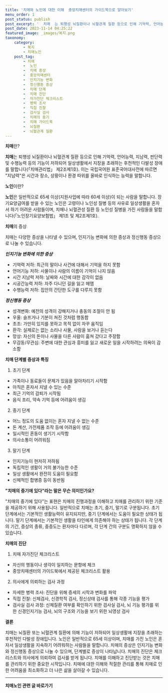 ```yaml
---
title: '치매와 노인에 대한 이해  중앙치매센터의 가이드북으로 알아보기'
menu_order: 1
post_status: publish
post_excerpt: '  치매  는 퇴행성 뇌질환이나 뇌혈관계 질환 등으로 인해 기억력, 언어능력, 지남력, 판단력 및 수행능력 등의 기능이 저하되어 일상생활에서 지장을 초래하는 후천적인 다발성 장애를 말합니다  치매관리법  제2조제1호 . 이는 국립국어원 표준국어대사전에 따르면  지남력 은 시간과 장소, 상황이나 환경 따위를 올바로 인식하는 능력을 말합니다.'
post_date: 2023-11-14 04:25:22
featured_image: _images/복지.png
taxonomy:
    category:
        - 복지
        - 치매노인
    post_tag:
        - 치매
        -  노인
        -  치매 증상
        -  중앙치매센터
        -  인지기능 변화
        -  정신행동 증상
        -  치매 단계
        -  치매 진단
        -  자가진단 체크리스트
        -  병력 조사
        -  직접 진찰
        -  검사실 검사
        -  치매의 중기
        -  치매 가이드북
        -  뇌질환
        -  뇌혈관계 질환
---
```




**치매**란?  

**치매**는 퇴행성 뇌질환이나 뇌혈관계 질환 등으로 인해 기억력, 언어능력, 지남력, 판단력 및 수행능력 등의 기능이 저하되어 일상생활에서 지장을 초래하는 후천적인 다발성 장애를 말합니다(「치매관리법」 제2조제1호). 이는 국립국어원 표준국어대사전에 따르면 "지남력"은 시간과 장소, 상황이나 환경 따위를 올바로 인식하는 능력을 말합니다.

**노인**이란? 

**노인**은 일반적으로 65세 이상(지원사업에 따라 60세 이상)이 되는 사람을 말합니다. 장기요양급여를 받을 수 있는 노인은 고령이나 노인성 질병 등의 사유로 일상생활을 혼자서 하기 어려운 사람들이며, 치매나 뇌혈관성 질환 등 노인성 질병을 가진 사람들을 말합니다(「노인장기요양보험법」 제1조 및 제2조제1호).

**치매**의 증상  

치매는 다양한 증상을 나타낼 수 있으며, 인지기능 변화에 의한 증상과 정신행동 증상으로 나눌 수 있습니다. 

***인지기능 변화에 의한 증상***  
- 기억력 저하: 최근의 말이나 사건에 대해서 기억을 하지 못함
- 언어기능 저하: 사물이나 사람의 이름이 기억이 나지 않음
- 시간 지남력 저하: 날짜와 시간에 대한 감각이 없음
- 시공간능력 저하: 자주 다니던 길을 잃고 헤맴
- 수행능력 저하: 집안의 간단한 도구를 다루지 못함

***정신행동 증상***
- 성격변화: 예전의 성격이 강해지거나 충동의 조절이 안 됨
- 우울: 슬프거나 기분이 쳐진 것처럼 행동함
- 초조: 가만히 있지를 못하고 목적 없이 자꾸 움직임
- 환각: 실제로는 없는 소리나 사물, 사람을 보거나 듣는다
- 망상: 자신의 돈이나 사물을 다른 사람이 훔쳐 갔다고 주장함
- 무감동/무관심: 주변에 대한 관심과 흥미를 잃고 새로운 일을 시작하려는 의욕이 감소함

**치매 단계별 증상과 특징**

1. 초기 단계
- 가족이나 동료들이 문제가 있음을 알아차리기 시작함
- 아직은 혼자서 지낼 수 있는 수준
- 최근 기억의 감퇴가 시작됨
- 음식 조리, 약속 기억 등에 어려움이 생김

2. 중기 단계
- 어느 정도의 도움 없이는 혼자 지낼 수 없는 수준
- 돈 계산, 가전제품 조작 등에 어려움이 생김
- 일시적인 혼동이 생기기 시작함
- 의사소통이 어려워짐

3. 말기 단계
- 인지기능이 현저히 저하됨
- 독립적인 생활이 거의 불가능한 수준
- 일상 생활에서 완전히 도움이 필요함
- 신체적인 합병증 등이 동반됨

**"치매의 중기에 있다"라는 말은 무슨 의미인가요?**

"치매의 중기에 있다"는 표현은 치매의 진행과정을 이해하고 치매를 관리하기 위한 기준을 제공하기 위해 사용됩니다. 일반적으로 치매는 초기, 중기, 말기로 구분됩니다. 초기 단계에서는 기본적인 생활능력이 유지되지만, 중기 단계에서는 도움이 필요한 상태가 됩니다. 말기 단계에서는 기본적인 생활을 타인에게 의존해야 하는 상태가 됩니다. 각 단계의 기간, 증상의 종류, 중증도는 환자마다 다르며, 각 단계 간의 구분도 명확하지 않을 수 있습니다.

**치매의 진단**

1. 치매 자가진단 체크리스트
- 자신의 행동이나 생각이 일치하는 문항에 체크
- 중앙치매센터의 가이드북에서 제공된 체크리스트 활용

2. 의사에게 의뢰하는 검사 과정
- 자세한 병력 조사: 진단을 위해 증세의 시작과 변화를 파악
- 직접 진찰: 신체검사, 신경학적 검사, 정신상태 검사를 통해 각종 기능을 평가
- 검사실 검사 과정: 신체질환 여부를 확인하기 위한 검사실 검사, 뇌 기능 평가를 위한 신경인지기능 검사, 뇌의 구조와 기능을 보기 위한 뇌영상 검사

**결론**

치매는 뇌질환 또는 뇌혈관계 질환에 의해 기능이 저하되어 일상생활에 지장을 초래하는 후천적인 다발성 장애입니다. 노인은 일반적으로 65세 이상이며, 치매를 가진 노인은 혼자서 일상생활을 지속하기 어려워하는 사람들을 말합니다. 치매의 증상은 인지기능 변화와 정신행동 증상으로 나눌 수 있으며, 단계별로 증상이 나타납니다. 치매의 진단은 체크리스트와 의사에게 의뢰하여 검사를 받게 됩니다. 치매를 이해하고 진단받는 것은 치매를 관리하기 위한 중요한 시작입니다. 치매에 대한 이해와 적절한 관리를 통해 치매로 인한 어려움을 최소화하고 더 나은 삶을 살아갈 수 있습니다.

<!-- wp:separator -->
<hr class="wp-block-separator has-alpha-channel-opacity"/>
<!-- /wp:separator -->

<!-- wp:group {"backgroundColor":"base","layout":{"type":"constrained"}} -->
<div class="wp-block-group has-base-background-color has-background"><!-- wp:paragraph {"align":"center","fontSize":"medium"} -->
<p class="has-text-align-center has-large-font-size"><strong>치매노인 관련 글 바로가기</strong></p>
<!-- /wp:paragraph -->


<!-- wp:latest-posts
{"categories":[{"id":24707,"count":19,"description":"","link":"https://uknowlaw.com/category/%ec%b9%98%eb%a7%a4%eb%85%b8%ec%9d%b8/","name":"치매노인","slug":"치매노인","taxonomy":"category","parent":0,"meta":[],"_links":{"self":[{"href":"https://uknowlaw.com/wp-json/wp/v2/categories/24707"}],"collection":[{"href":"https://uknowlaw.com/wp-json/wp/v2/categories"}],"about":[{"href":"https://uknowlaw.com/wp-json/wp/v2/taxonomies/category"}],"wp:post_type":[{"href":"https://uknowlaw.com/wp-json/wp/v2/posts?categories=24707"}],"curies":[{"name":"wp","href":"https://api.w.org/{rel}","templated":true}]}}],"postsToShow":100,"excerptLength":28,"postLayout":"grid","columns":2,"featuredImageAlign":"left","featuredImageSizeSlug":"large","fontSize":"small"} /--></div>
<!-- /wp:group -->